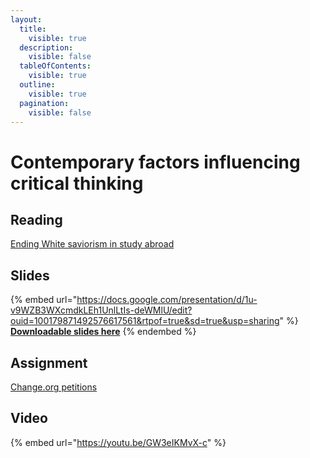 ```yaml
---
layout:
  title:
    visible: true
  description:
    visible: false
  tableOfContents:
    visible: true
  outline:
    visible: true
  pagination:
    visible: false
---
```


# Contemporary factors influencing critical thinking

## Reading

[Ending White saviorism in study abroad](https://drive.google.com/open?id=1c5vCbZ20bBOicrQRPA\_IbWkKIRANMYYz\&usp=drive\_fs)

## Slides

{% embed url="https://docs.google.com/presentation/d/1u-v9WZB3WXcmdkLEh1UnlLtIs-deWMlU/edit?ouid=100179871492576617561&rtpof=true&sd=true&usp=sharing" %}
[**Downloadable slides here**](https://docs.google.com/presentation/d/1u-v9WZB3WXcmdkLEh1UnlLtIs-deWMlU?rtpof=true\&usp=drive\_fs)
{% endembed %}

## Assignment

[Change.org petitions](https://docs.google.com/document/d/1grzvdOFg6PF5FwW0n6F3LCuY2L\_hbGJk?rtpof=true\&usp=drive\_fs)

## Video

{% embed url="https://youtu.be/GW3eIKMvX-c" %}
